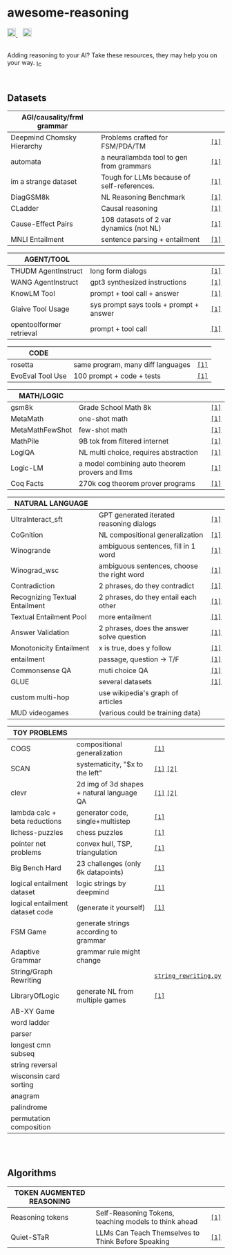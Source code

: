 # awesome-reasoning
<a href="https://x.com/neurallambda">
  <img src="https://raster.shields.io/badge/follow-@neurallambda-blue.png?logo=x&color=BD2C00&labelColor=474240" alt="Follow on X" height="20">
</a>
&nbsp;&nbsp;
<a href="https://discord.gg/HRrPTQn2Uf">
  <img src="https://raster.shields.io/badge/discord-neurallambda-blue.png?logo=discord&logoColor=ffffff&color=BD2C00&labelColor=474240" alt="Join Discord" height="20">
</a>
</br></br>

Adding reasoning to your AI? Take these resources, they may help you on your way. <img src="sword.png" alt="Icon" style="vertical-align: middle; width: 1em; height: 1em;">

</br>


## Datasets

| **AGI/causality/frml grammar** |                                            |                                                                               |
|--------------------------------|--------------------------------------------|-------------------------------------------------------------------------------|
| Deepmind Chomsky Hierarchy     | Problems crafted for FSM/PDA/TM            | [`[1]`](https://github.com/google-deepmind/neural_networks_chomsky_hierarchy) |
| automata                       | a neurallambda tool to gen from grammars   | [`[1]`](https://github.com/neurallambda/automata)                             |
| im a strange dataset           | Tough for LLMs because of self-references. | [`[1]`](https://github.com/TristanThrush/i-am-a-strange-dataset)              |
| DiagGSM8k                      | NL Reasoning Benchmark                     | [`[1]`](https://github.com/dvlab-research/MR-GSM8K)                           |
| CLadder                        | Causal reasoning                           | [`[1]`](https://huggingface.co/datasets/causalnlp/CLadder)                    |
| Cause-Effect Pairs             | 108 datasets of 2 var dynamics (not NL)    | [`[1]`](https://webdav.tuebingen.mpg.de/cause-effect/)                        |
| MNLI Entailment                | sentence parsing + entailment              | [`[1]`](https://huggingface.co/datasets/westphal-jan/mnli_entailment)         |



| **AGENT/TOOL**           |                                         |                                                                              |
|--------------------------|-----------------------------------------|------------------------------------------------------------------------------|
| THUDM AgentInstruct      | long form dialogs                       | [`[1]`](https://huggingface.co/datasets/THUDM/AgentInstruct)                 |
| WANG AgentInstruct       | gpt3 synthesized instructions           | [`[1]`](https://huggingface.co/datasets/WangResearchLab/AgentInstruct)       |
| KnowLM Tool              | prompt + tool call + answer             | [`[1]`](https://huggingface.co/datasets/zjunlp/KnowLM-Tool)                  |
| Glaive Tool Usage        | sys prompt says tools + prompt + answer | [`[1]`](https://huggingface.co/datasets/roborovski/glaive-tool-usage-dpo)    |
| opentoolformer retrieval | prompt + tool call                      | [`[1]`](https://huggingface.co/datasets/kenhktsui/open-toolformer-retrieval) |



| **CODE**         |                                   |                                                                   |
|------------------|-----------------------------------|-------------------------------------------------------------------|
| rosetta          | same program, many diff languages | [`[1]`](https://huggingface.co/datasets/cakiki/rosetta-code)      |
| EvoEval Tool Use | 100 prompt + code + tests         | [`[1]`](https://huggingface.co/datasets/evoeval/EvoEval_tool_use) |



| **MATH/LOGIC**  |                                                 |                                                                                 |
|-----------------|-------------------------------------------------|---------------------------------------------------------------------------------|
| gsm8k           | Grade School Math 8k                            | [`[1]`](https://huggingface.co/datasets/gsm8k)                                  |
| MetaMath        | one-shot math                                   | [`[1]`](https://github.com/meta-math/MetaMath)                                  |
| MetaMathFewShot | few-shot math                                   | [`[1]`](https://huggingface.co/datasets/abacusai/MetaMathFewshot)               |
| MathPile        | 9B tok from filtered internet                   | [`[1]`](https://huggingface.co/datasets/GAIR/MathPile)                          |
| LogiQA          | NL multi choice, requires abstraction           | [`[1]`](https://github.com/lgw863/LogiQA-dataset)                               |
| Logic-LM        | a model combining auto theorem provers and llms | [`[1]`](https://github.com/teacherpeterpan/Logic-LLM)                           |
| Coq Facts       | 270k cog theorem prover programs                | [`[1]`](https://huggingface.co/datasets/florath/coq-facts-props-proofs-gen0-v1) |




| **NATURAL LANGUAGE**           |                                            |                                                                                         |
|--------------------------------|--------------------------------------------|-----------------------------------------------------------------------------------------|
| UltraInteract_sft              | GPT generated iterated reasoning dialogs   | [`[1]`](https://huggingface.co/datasets/openbmb/UltraInteract_sft)                      |
| CoGnition | NL compositional generalization | [`[1]`](https://github.com/yafuly/CoGnition) |
| Winogrande                     | ambiguous sentences, fill in 1 word        | [`[1]`](https://huggingface.co/datasets/winogrande)                                     |
| Winograd_wsc                   | ambiguous sentences, choose the right word | [`[1]`](https://huggingface.co/datasets/winograd_wsc)                                   |
| Contradiction                  | 2 phrases, do they contradict              | [`[1]`](https://www-nlp.stanford.edu/projects/contradiction/)                           |
| Recognizing Textual Entailment | 2 phrases, do they entail each other       | [`[1]`](https://github.com/hltfbk/EOP-1.2.1/wiki/Data-Sets)                             |
| Textual Entailment Pool        | more entailment                            | [`[1]`](https://www.aclweb.org/aclwiki/index.php?title=Textual_Entailment_Resource_Poo) |
| Answer Validation              | 2 phrases, does the answer solve question  | [`[1]`](http://nlp.uned.es/clef-qa/repository/ave.php)                                  |
| Monotonicity Entailment        | x is true, does y follow                   | [`[1]`](https://huggingface.co/datasets/tasksource/monotonicity-entailment)             |
| entailment                     | passage, question -> T/F                   | [`[1]`](https://huggingface.co/datasets/nc33/entailment)                                |
| Commonsense QA                 | muti choice QA                             | [`[1]`](https://allenai.org/data/commonsenseqa)                                         |
| GLUE                           | several datasets                           | [`[1]`](https://huggingface.co/datasets/nyu-mll/glue)                                   |
| custom multi-hop               | use wikipedia's graph of articles          |                                                                                         |
| MUD videogames                 | (various could be training data)           |                                                                                         |


| **TOY PROBLEMS**                |                                       |                                                                        |
|---------------------------------|---------------------------------------|------------------------------------------------------------------------|
| COGS | compositional generalization | [`[1]`](https://github.com/najoungkim/COGS) |
| SCAN | systematicity, "$x to the left" | [`[1]`](https://github.com/brendenlake/SCAN) [`[2]`](https://arxiv.org/pdf/1711.00350) |
| clevr | 2d img of 3d shapes + natural language QA | [`[1]`](https://www.tensorflow.org/datasets/catalog/clevr) [`[2]`](https://github.com/nerdimite/relation-network/blob/master/data_generator.py) |
| lambda calc + beta reductions | generator code, single+multistep | [`[1]`](https://github.com/jmflach/SymbolicLambda) |
| lichess-puzzles  | chess puzzles | [`[1]`](https://huggingface.co/datasets/EleutherAI/lichess-puzzles) |
| pointer net problems | convex hull, TSP, triangulation | [`[1]`](https://drive.google.com/drive/folders/0B2fg8yPGn2TCMzBtS0o4Q2RJaEU?resourcekey=0-46fqXNrTmcUA4MfT6GLcIg) |
| Big Bench Hard                  | 23 challenges (only 6k datapoints)    | [`[1]`](https://github.com/suzgunmirac/BIG-Bench-Hard)                 |
| logical entailment dataset      | logic strings by deepmind             | [`[1]`](https://huggingface.co/datasets/tasksource/logical-entailment) |
| logical entailment dataset code | (generate it yourself)                | [`[1]`](https://github.com/google-deepmind/logical-entailment-dataset) |
| FSM Game                        | generate strings according to grammar |                                                                        |
| Adaptive Grammar                | grammar rule might change             |                                                                        |
| String/Graph Rewriting          |                                       | [`string_rewriting.py`](./src/neurallambda_data/string_rewriting.py)   |
| LibraryOfLogic                  | generate NL from multiple games       | [`[1]`](https://github.com/nagolinc/LibraryOfLogic)                    |
| AB-XY Game                      |                                       |                                                                        |
| word ladder                     |                                       |                                                                        |
| parser                          |                                       |                                                                        |
| longest cmn subseq              |                                       |                                                                        |
| string reversal                 |                                       |                                                                        |
| wisconsin card sorting          |                                       |                                                                        |
| anagram                         |                                       |                                                                        |
| palindrome                      |                                       |                                                                        |
| permutation composition | | |


</br></br>

## Algorithms


| **TOKEN AUGMENTED REASONING** |                                                       |                                                                     |
|-------------------------------|-------------------------------------------------------|---------------------------------------------------------------------|
| Reasoning tokens              | Self-Reasoning Tokens, teaching models to think ahead | [`[1]`](https://reasoning-tokens.ghost.io/reasoning-tokens/)        |
| Quiet-STaR                    | LLMs Can Teach Themselves to Think Before Speaking    | [`[1]`](https://github.com/ezelikman/quiet-star?tab=readme-ov-file) |

